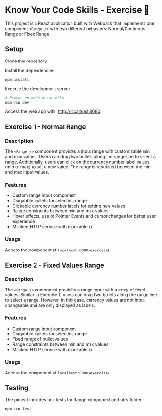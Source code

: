 # Know Your Code Skills - Exercise 🚀

This project is a React application built with Webpack that implements one component `<Range />` with two different behaviors: Normal/Continous Range or Fixed Range

## Setup

Clone this repository

Install the dependencies

```bash
npm install
```

Execute the development server

```bash
# Probar en modo desarrollo
npm run dev
```

Access the web app with: [http://localhost:8080](http://localhost:8080).

## Exercise 1 - Normal Range

### Description
The `<Range />` component provides a input range with customizable min and max values. Users can drag two bullets along the range line to select a range. Additionally, users can click on the currency number label values (min or max) to set a new value. The range is restricted between the min and max input values.

### Features
- Custom range input component
- Dragabble bullets for selecting range
- Clickable currency number labels for setting new values
- Range constraints between min and max values
- Hover effects, use of Pointer Events and cursor changes for better user experience
- Mocked HTTP service with mockable.io

### Usage
Access the component at `localhost:8080/exercise1`.

## Exercise 2 - Fixed Values Range

### Description
The `<Range />` component provides a range input with a array of fixed values. Similar to Exercise 1, users can drag two bullets along the range line to select a range. However, in this case, currency values are not input changeable and are only displayed as labels.

### Features
- Custom range input component
- Dragabble bullets for selecting range
- Fixed range of bullet values
- Range constraints between min and max values
- Mocked HTTP service with mockable.io

### Usage
Access the component at `localhost:8080/exercise2`.

## Testing
The project includes unit tests for Range component and utils folder
```bash
npm run test
```
